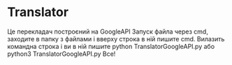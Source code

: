 # Translator
Це перекладач построєний на GoogleAPI
Запуск файла через cmd, заходите в папку з файлами і вверху строка в ній пишите cmd.
Вилазить командна строка і ви в ній пишите python TranslatorGoogleAPI.py або python3 TranslatorGoogleAPI.py
Все!
